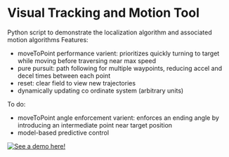 # Visual Tracking and Motion Tool 
Python script to demonstrate the localization algorithm and associated motion algorithms
Features: 
- moveToPoint performance varient: prioritizes quickly turning to target while moving before traversing near max speed
- pure pursuit: path following for multiple waypoints, reducing accel and decel times between each point
- reset: clear field to view new trajectories
- dynamically updating co ordinate system (arbitrary units)

To do: 
- moveToPoint angle enforcement varient: enforces an ending angle by introducing an intermediate point near target position
- model-based predictive control

[![See a demo here!](https://img.youtube.com/vi/tyvMc4kllNc&ab_channel=LeoXie/0.jpg)](https://www.youtube.com/watch?v=tyvMc4kllNc&ab_channel=LeoXie)
